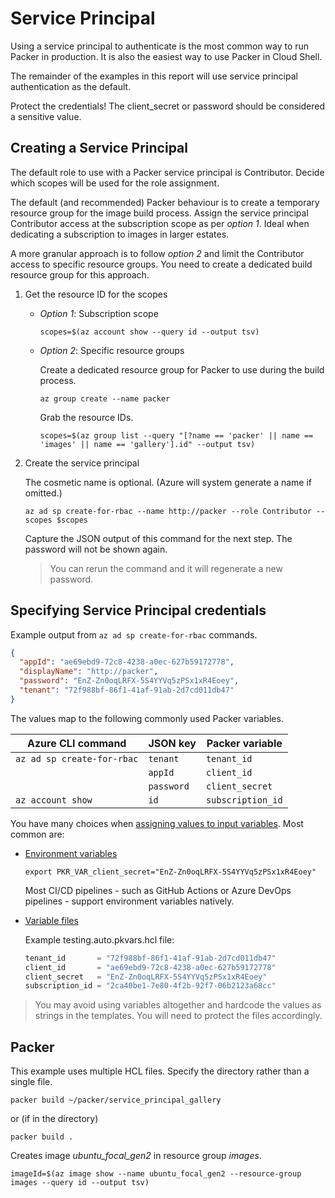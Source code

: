 # Service Principal

Using a service principal to authenticate is the most common way to run Packer in production. It is also the easiest way to use Packer in Cloud Shell.

The remainder of the examples in this report will use service principal authentication as the default.

Protect the credentials! The client_secret or password should be considered a sensitive value.

## Creating a Service Principal

The default role to use with a Packer service principal is Contributor. Decide which scopes will be used for the role assignment.

The default (and recommended) Packer behaviour is to create a temporary resource group for the image build process. Assign the service principal Contributor access at the subscription scope as per *option 1*. Ideal when dedicating a subscription to images in larger estates.

A more granular approach is to follow *option 2* and limit the Contributor access to specific resource groups. You need to create a dedicated build resource group for this approach.

1. Get the resource ID for the scopes

    * *Option 1*: Subscription scope

      ```shell
      scopes=$(az account show --query id --output tsv)
      ```

    * *Option 2*: Specific resource groups

      Create a dedicated resource group for Packer to use during the build process.

      ```shell
      az group create --name packer
      ```

      Grab the resource IDs.

      ```shell
      scopes=$(az group list --query "[?name == 'packer' || name == 'images' || name == 'gallery'].id" --output tsv)
      ```

1. Create the service principal

    The cosmetic name is optional. (Azure will system generate a name if omitted.)

    ```shell
    az ad sp create-for-rbac --name http://packer --role Contributor --scopes $scopes
    ```

    Capture the JSON output of this command for the next step. The password will not be shown again.

    > You can rerun the command and it will regenerate a new password.

## Specifying Service Principal credentials

Example output from `az ad sp create-for-rbac` commands.

```json
{
  "appId": "ae69ebd9-72c8-4238-a0ec-627b59172778",
  "displayName": "http://packer",
  "password": "EnZ-Zn0oqLRFX-5S4YYVq5zPSx1xR4Eoey",
  "tenant": "72f988bf-86f1-41af-91ab-2d7cd011db47"
}
```

The values map to the following commonly used Packer variables.

| Azure CLI command | JSON key | Packer variable |
|---|---|---|
| `az ad sp create-for-rbac` | `tenant` | `tenant_id` |
| | `appId` | `client_id` |
| | `password` | `client_secret` |
| `az account show` | `id` | `subscription_id` |

You have many choices when [assigning values to input variables](https://www.packer.io/docs/templates/hcl_templates/variables#assigning-values-to-build-variables). Most common are:

* [Environment variables](https://www.packer.io/docs/templates/hcl_templates/variables#environment-variables)

   `export PKR_VAR_client_secret="EnZ-Zn0oqLRFX-5S4YYVq5zPSx1xR4Eoey"`

   Most CI/CD pipelines - such as GitHub Actions or Azure DevOps pipelines - support environment variables natively.

* [Variable files](https://www.packer.io/docs/templates/hcl_templates/variables#variable-definitions-pkrvars-hcl-and-auto-pkrvars-hcl-files)

   Example testing.auto.pkvars.hcl file:

   ```go
   tenant_id       = "72f988bf-86f1-41af-91ab-2d7cd011db47"
   client_id       = "ae69ebd9-72c8-4238-a0ec-627b59172778"
   client_secret   = "EnZ-Zn0oqLRFX-5S4YYVq5zPSx1xR4Eoey"
   subscription_id = "2ca40be1-7e80-4f2b-92f7-06b2123a68cc"
   ```

> You may avoid using variables altogether and hardcode the values as strings in the templates. You will need to protect the files accordingly.

## Packer

This example uses multiple HCL files. Specify the directory rather than a single file.

```shell
packer build ~/packer/service_principal_gallery
```

or (if in the directory)

```shell
packer build .
```

Creates image *ubuntu_focal_gen2* in resource group *images*.

```shell
imageId=$(az image show --name ubuntu_focal_gen2 --resource-group images --query id --output tsv)

